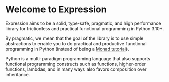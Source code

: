 # Welcome to Expression

Expression aims to be a solid, type-safe, pragmatic, and high performance
library for frictionless and practical functional programming in Python 3.10+.

By pragmatic, we mean that the goal of the library is to use simple abstractions
to enable you to do practical and productive functional programming in Python
(instead of being a [Monad tutorial](https://github.com/dbrattli/OSlash)).

Python is a multi-paradigm programming language that also supports functional
programming constructs such as functions, higher-order functions, lambdas, and
in many ways also favors composition over inheritance.

```{tableofcontents}
```
